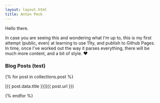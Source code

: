 ```yaml
---
layout: layout.html
title: Anton Peck
---
```


Hello there.

In case you are seeing this and wondering what I'm up to, this is my first attempt (public, even) at learning to use 11ty, and publish to Github Pages. In time, once I've worked out the way it parses everything, there will be much more content, and a bit of style. ♥

### Blog Posts (test)

{% for post in collections.post %}

[{{ post.data.title }}]({{ post.url }})

{% endfor %}
